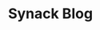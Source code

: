 ---
title: Synack Blog
description: Stay up to date on the latest industry trends, company news and research.
url: https://www.synack.com/blog/
image:
    # url: '/assets/images/cafe.png'
    # alt: 'Cafe'
tags: ['blog', 'news']
pubDate: 2023-11-17
draft: false
---